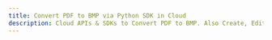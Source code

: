 ---title: Convert PDF to BMP via Python SDK in Clouddescription: Cloud APIs & SDKs to Convert PDF to BMP. Also Create, Edit & Render Microsoft Word & OpenOffice documents in the Cloud.---